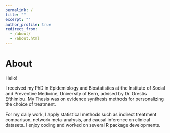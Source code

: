 ```yaml
---
permalink: /
title: ""
excerpt: ""
author_profile: true
redirect_from: 
  - /about/
  - /about.html
---
```


# About

Hello!

I received my PhD in Epidemiology and Biostatistics at the Institute of Social and Preventive Medicine, University of Bern, advised by Dr. Orestis Efthimiou. My Thesis was on evidence synthesis methods for personalizing the choice of treatment.

For my daily work, I apply statistical methods such as indirect treatment comparison, network meta-analysis, and causal inference on clinical datasets. I enjoy coding and worked on several R package developments.
